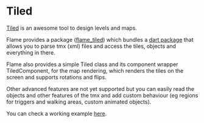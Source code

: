 # Tiled

[Tiled](https://www.mapeditor.org/) is an awesome tool to design levels and maps.

Flame provides a package ([flame_tiled](https://github.com/flame-engine/flame_tiled)) which bundles a [dart package](https://pub.dev/packages/tiled) that allows you to parse tmx (xml) files and access the tiles, objects and everything in there.

Flame also provides a simple Tiled class and its component wrapper TiledComponent, for the map rendering, which renders the tiles on the screen and supports rotations and flips.

Other advanced features are not yet supported but you can easily read the objects and other features of the tmx and add custom behaviour (eg regions for triggers and walking areas, custom animated objects).

You can check a working example [here](https://github.com/flame-engine/flame_tiled/tree/master/example).

